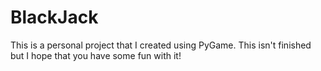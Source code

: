 # BlackJack
This is a personal project that I created using PyGame. This isn't finished but I hope that you have some fun with it! 
